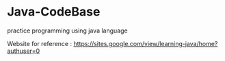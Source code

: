 # Java-CodeBase
practice programming using java language

Website for reference : https://sites.google.com/view/learning-java/home?authuser=0
